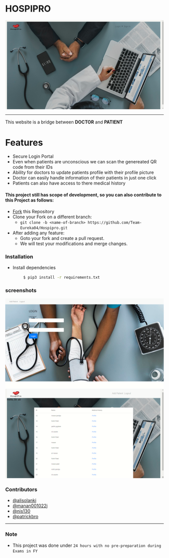 # <b>HOSPIPRO</b> 
![](/media/img/screenshot.png)
<hr/>
This website is a bridge between <b>DOCTOR</b> and <b>PATIENT</b>

# <b>Features</b>
* Secure Login Portal
* Even when patients are unconscious we can scan the genereated QR code from their IDs 
* Ability for doctors to update patients profile with their profile picture
* Doctor can easily handle information of their patients in just one click
* Patients can also have access to there medical history
#### This project still has scope of development, so you can also contribute to this Project as follows:
* [Fork](https://github.com/Team-Eureka04/Hospipro) this Repository
* Clone your Fork on a different branch:
	* `git clone -b <name-of-branch> https://github.com/Team-Eureka04/Hospipro.git`
* After adding any feature:
	* Goto your fork and create a pull request.
	* We will test your modifications and merge changes.
	

### Installation

* Install dependencies
```sh
        $ pip3 install -r requirements.txt
```
### screenshots
![](/media/img/screenshot1.png)
![](/media/img/screenshot3.png)
### Contributors

- [@alisolanki](https://github.com/alisolanki)
- [@manan001022j](https://github.com/manan001022j)
- [@nis130](https://github.com/nis130)
- [@patrickbro](https://github.com/patrickbro13)
---
 ### Note

- This project was done under `24 hours with no pre-preparation during Exams in FY`

